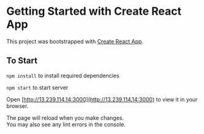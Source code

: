# Getting Started with Create React App

This project was bootstrapped with [Create React App](https://github.com/facebook/create-react-app).

## To Start

`npm install` to install required dependencies

`npm start` to start server

Open [http://13.239.114.14:3000](http://13.239.114.14:3000) to view it in your browser.

The page will reload when you make changes.\
You may also see any lint errors in the console.
